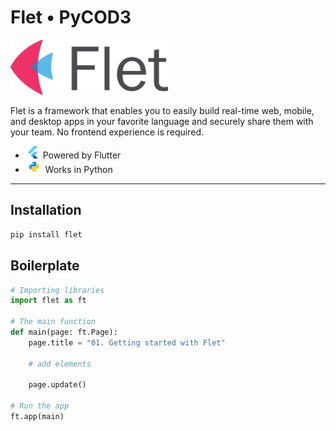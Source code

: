 # Flet &bull; PyCOD3

<img src="docs/flet-logo.svg" width="50%"/>

Flet is a framework that enables you to easily build real-time web, mobile, and desktop apps in your favorite language and securely share them with your team. No frontend experience is required.

- &nbsp;<img src="docs/flutter.svg" height="20px" />&nbsp;&nbsp;Powered by Flutter
- &nbsp;<img src="docs/python.png" height="20px" />&nbsp;&nbsp;Works in Python

---

## Installation

```bash
pip install flet
```

## Boilerplate

```python
# Importing libraries
import flet as ft

# The main function
def main(page: ft.Page):
    page.title = "01. Getting started with Flet"

    # add elements

    page.update()

# Run the app
ft.app(main)
```

